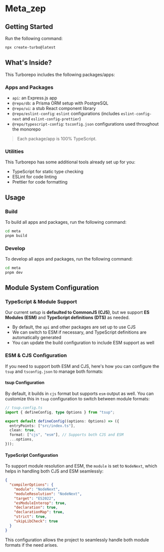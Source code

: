# Meta_zep


## Getting Started

Run the following command:

```sh
npx create-turbo@latest
```

## What's Inside?

This Turborepo includes the following packages/apps:

### Apps and Packages

* `api`: an Express.js app
* `@repo/db`: a Prisma ORM setup with PostgreSQL
* `@repo/ui`: a stub React component library
* `@repo/eslint-config`: `eslint` configurations (includes `eslint-config-next` and `eslint-config-prettier`)
* `@repo/typescript-config`: `tsconfig.json` configurations used throughout the monorepo

> Each package/app is 100% TypeScript.

### Utilities

This Turborepo has some additional tools already set up for you:

* TypeScript for static type checking
* ESLint for code linting
* Prettier for code formatting

## Usage

### Build

To build all apps and packages, run the following command:

```sh
cd meta 
pnpm build
```

### Develop

To develop all apps and packages, run the following command:

```sh
cd meta 
pnpm dev
```

## Module System Configuration

### TypeScript & Module Support

Our current setup is **defaulted to CommonJS (CJS)**, but we support **ES Modules (ESM)** and **TypeScript definitions (DTS)** as needed.

* By default, the `api` and other packages are set up to use CJS
* We can switch to ESM if necessary, and TypeScript definitions are automatically generated
* You can update the build configuration to include ESM support as well

### ESM & CJS Configuration

If you need to support both ESM and CJS, here's how you can configure the `tsup` and `tsconfig.json` to manage both formats:

#### tsup Configuration

By default, it builds in `cjs` format but supports `esm` output as well. You can customize this in `tsup` configuration to switch between module formats:

```typescript
// tsup.config.ts
import { defineConfig, type Options } from "tsup";

export default defineConfig((options: Options) => ({
  entryPoints: ["src/index.ts"],
  clean: true,
  format: ["cjs", "esm"], // Supports both CJS and ESM
  ...options,
}));
```

#### TypeScript Configuration

To support module resolution and ESM, the `module` is set to `NodeNext`, which helps in handling both CJS and ESM seamlessly:

```json
{
  "compilerOptions": {
    "module": "NodeNext",
    "moduleResolution": "NodeNext",
    "target": "ES2022",
    "esModuleInterop": true,
    "declaration": true,
    "declarationMap": true,
    "strict": true,
    "skipLibCheck": true
  }
}
```

This configuration allows the project to seamlessly handle both module formats if the need arises.